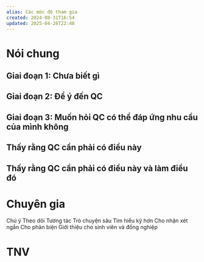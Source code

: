 ```yaml
---
alias: Các mức độ tham gia
created: 2024-08-31T16:54
updated: 2025-04-26T22:48
---
```

# Nói chung
## Giai đoạn 1: Chưa biết gì
## Giai đoạn 2: Để ý đến QC
## Giai đoạn 3: Muốn hỏi QC có thể đáp ứng nhu cầu của mình không
## Thấy rằng QC cần phải có điều này 
## Thấy rằng QC cần phải có điều này và làm điều đó

# Chuyên gia
Chú ý 
Theo dõi
Tương tác
Trò chuyện sâu 
Tìm hiểu kỹ hơn
Cho nhận xét ngắn 
Cho phản biện 
Giới thiệu cho sinh viên và đồng nghiệp

# TNV

